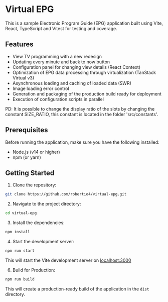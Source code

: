 # Virtual EPG

This is a sample Electronic Program Guide (EPG) application built using Vite, React, TypeScript and Vitest for testing and coverage.

## Features

- View TV programming with a new redesign
- Updating every minute and back to now button
- Configuration panel for changing view details (React Context)
- Optimization of EPG data processing through virtualization (TanStack Virtual v3)
- Asynchronous loading and caching of loaded data (SWR)
- Image loading error control
- Generation and packaging of the production build ready for deployment
- Execution of configuration scripts in parallel

PD: It is possible to change the display ratio of the slots by changing the constant SIZE_RATIO, this constant is located in the folder 'src/constants'.

## Prerequisites

Before running the application, make sure you have the following installed:

- Node.js (v14 or higher)
- npm (or yarn)

## Getting Started

1. Clone the repository:

```bash
git clone https://github.com/robertio4/virtual-epg.git
```

2. Navigate to the project directory:

```bash
cd virtual-epg
```

3. Install the dependencies:

```bash
npm install
```

4. Start the development server:

```bash
npm run start
```

This will start the Vite development server on [localhost:3000](http://localhost:3000/)

6. Build for Production:

```bash
npm run build
```

This will create a production-ready build of the application in the `dist` directory.
